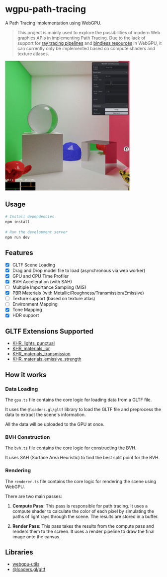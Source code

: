 # wgpu-path-tracing

A Path Tracing implementation using WebGPU.

> This project is mainly used to explore the possibilities of modern Web graphics APIs in implementing Path Tracing. Due to the lack of support for [ray tracing pipelines](https://github.com/gpuweb/gpuweb/issues/535) and [bindless resources](https://github.com/gpuweb/gpuweb/issues/380) in WebGPU, it can currently only be implemented based on compute shaders and texture atlases.

<img src="/docs/img/screenshot.png" alt="screenshot" width="400" />

## Usage

```bash
# Install dependencies
npm install

# Run the development server
npm run dev
```

## Features

- [x] GLTF Scene Loading
- [x] Drag and Drop model file to load (asynchronous via web worker)
- [x] GPU and CPU Time Profiler
- [x] BVH Acceleration (with SAH)
- [ ] Multiple Importance Sampling (MIS)
- [x] PBR Materials (with Metallic/Roughness/Transmission/Emissive)
- [ ] Texture support (based on texture atlas)
- [ ] Environment Mapping
- [x] Tone Mapping
- [x] HDR support

## GLTF Extensions Supported

- [KHR_lights_punctual](https://github.com/KhronosGroup/glTF/blob/main/extensions/2.0/Khronos/KHR_lights_punctual/README.md)
- [KHR_materials_ior](https://github.com/KhronosGroup/glTF/blob/main/extensions/2.0/Khronos/KHR_materials_ior/README.md)
- [KHR_materials_transmission](https://github.com/KhronosGroup/glTF/blob/main/extensions/2.0/Khronos/KHR_materials_transmission/README.md)
- [KHR_materials_emissive_strength](https://github.com/KhronosGroup/glTF/blob/main/extensions/2.0/Khronos/KHR_materials_emissive_strength/README.md)

## How it works

### Data Loading

The `gpu.ts` file contains the core logic for loading data from a GLTF file.

It uses the `@loaders.gl/gltf` library to load the GLTF file and preprocess the data to extract the scene's information.

All the data will be uploaded to the GPU at once.

### BVH Construction

The `bvh.ts` file contains the core logic for constructing the BVH.

It uses SAH (Surface Area Heuristic) to find the best split point for the BVH.

### Rendering

The `renderer.ts` file contains the core logic for rendering the scene using WebGPU.

There are two main passes:

1. **Compute Pass**: This pass is responsible for path tracing. It uses a compute shader to calculate the color of each pixel by simulating the paths of light rays through the scene. The results are stored in a buffer.

2. **Render Pass**: This pass takes the results from the compute pass and renders them to the screen. It uses a render pipeline to draw the final image onto the canvas.

## Libraries

- [webgpu-utils](https://github.com/greggman/webgpu-utils)
- [@loaders.gl/gltf](https://www.npmjs.com/package/@loaders.gl/gltf)

